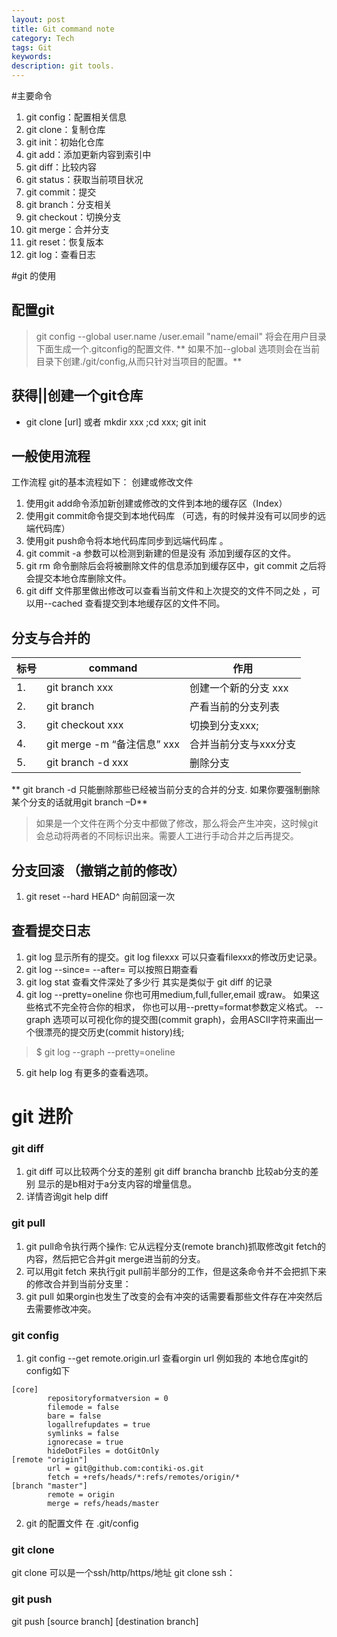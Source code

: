 ```yaml
---
layout: post
title: Git command note
category: Tech
tags: Git
keywords: 
description: git tools.
---
```


#主要命令
1. git config：配置相关信息
2. git clone：复制仓库
3. git init：初始化仓库
4. git add：添加更新内容到索引中
5. git diff：比较内容
7. git status：获取当前项目状况
8. git commit：提交
9. git branch：分支相关
10. git checkout：切换分支
11. git merge：合并分支
12. git reset：恢复版本
13. git log：查看日志

#git 的使用

## 配置git  
>git config --global user.name /user.email "name/email"
 将会在用户目录下面生成一个.gitconfig的配置文件.
 ** 如果不加--global 选项则会在当前目录下创建./git/config,从而只针对当项目的配置。**
## 获得||创建一个git仓库

* git clone [url] 或者 mkdir xxx ;cd xxx; git init

## 一般使用流程

工作流程
git的基本流程如下：
创建或修改文件
1. 使用git add命令添加新创建或修改的文件到本地的缓存区（Index）
2. 使用git commit命令提交到本地代码库
（可选，有的时候并没有可以同步的远端代码库）
3. 使用git push命令将本地代码库同步到远端代码库 。
4. git commit -a 参数可以检测到新建的但是没有 添加到缓存区的文件。
5. git rm 命令删除后会将被删除文件的信息添加到缓存区中，git commit 之后将会提交本地仓库删除文件。
6. git diff 文件那里做出修改可以查看当前文件和上次提交的文件不同之处 ，可以用--cached 查看提交到本地缓存区的文件不同。

## 分支与合并的
|标号|command|作用|
|-------|--------|------|
|1. |git branch xxx   |            创建一个新的分支 xxx|
|2.| git branch      |             产看当前的分支列表|
|3.| git checkout xxx |切换到分支xxx;|
|4. |git merge -m “备注信息”  xxx |合并当前分支与xxx分支|
|5. |git branch -d xxx|删除分支|

** git branch -d 只能删除那些已经被当前分支的合并的分支. 如果你要强制删除某个分支的话就用git branch –D**

> 如果是一个文件在两个分支中都做了修改，那么将会产生冲突，这时候git会总动将两者的不同标识出来。需要人工进行手动合并之后再提交。

## 分支回滚 （撤销之前的修改）
1. git reset --hard HEAD^ 向前回滚一次 

## 查看提交日志 
1. git log 显示所有的提交。git log filexxx 可以只查看filexxx的修改历史记录。
2. git log --since=<date> --after=<date> 可以按照日期查看
3. git log stat 查看文件深处了多少行 其实是类似于 git diff 的记录
4. git log --pretty=oneline 你也可用medium,full,fuller,email 或raw。 如果这些格式不完全符合你的相求， 你也可以用--pretty=format参数定义格式。
--graph 选项可以可视化你的提交图(commit graph)，会用ASCII字符来画出一个很漂亮的提交历史(commit history)线;

> $ git log --graph --pretty=oneline
5. git help log 有更多的查看选项。

# git 进阶
### git diff 
1. git diff 可以比较两个分支的差别 git diff brancha branchb 比较ab分支的差别 显示的是b相对于a分支内容的增量信息。
2. 详情咨询git help diff

### git pull 
1. git pull命令执行两个操作: 它从远程分支(remote branch)抓取修改git fetch的内容，然后把它合并git merge进当前的分支。
2. 可以用git fetch 来执行git pull前半部分的工作，但是这条命令并不会把抓下来的修改合并到当前分支里：
3. git pull 如果orgin也发生了改变的会有冲突的话需要看那些文件存在冲突然后去需要修改冲突。

### git config 
1. git config --get remote.origin.url 查看orgin url
例如我的 本地仓库git的config如下
``` git 
[core]
        repositoryformatversion = 0
        filemode = false
        bare = false
        logallrefupdates = true
        symlinks = false
        ignorecase = true
        hideDotFiles = dotGitOnly
[remote "origin"]
        url = git@github.com:contiki-os.git
        fetch = +refs/heads/*:refs/remotes/origin/*
[branch "master"]
        remote = origin
        merge = refs/heads/master
```
2. git 的配置文件 在 .git/config

### git clone
git clone 可以是一个ssh/http/https/地址  git clone ssh：

### git push
git push \[source branch\] \[destination branch\]
